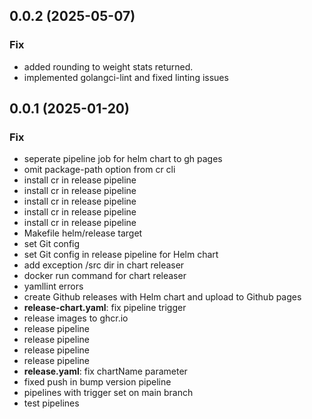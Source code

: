 ## 0.0.2 (2025-05-07)

### Fix

- added rounding to weight stats returned.
- implemented golangci-lint and fixed linting issues

## 0.0.1 (2025-01-20)

### Fix

- seperate pipeline job for helm chart to gh pages
- omit package-path option from cr cli
- install cr in release pipeline
- install cr in release pipeline
- install cr in release pipeline
- install cr in release pipeline
- install cr in release pipeline
- Makefile helm/release target
- set Git config
- set Git config in release pipeline for Helm chart
- add exception /src dir in chart releaser
- docker run command for chart releaser
- yamllint errors
- create Github releases with Helm chart and upload to Github pages
- **release-chart.yaml**: fix pipeline trigger
- release images to ghcr.io
- release pipeline
- release pipeline
- release pipeline
- release pipeline
- **release.yaml**: fix chartName parameter
- fixed push in bump version pipeline
- pipelines with trigger set on main branch
- test pipelines
